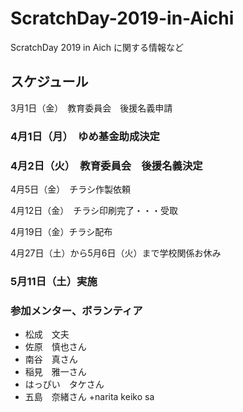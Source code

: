 # ScratchDay-2019-in-Aichi
ScratchDay 2019 in Aich に関する情報など

## スケジュール

3月1日（金）　教育委員会　後援名義申請

### 4月1日（月）　ゆめ基金助成決定

### 4月2日（火）　教育委員会　後援名義決定



4月5日（金）　チラシ作製依頼

4月12日（金）　チラシ印刷完了・・・受取

4月19日（金）チラシ配布


4月27日（土）から5月6日（火）まで学校関係お休み

### 5月11日（土）実施 

### 参加メンター、ボランティア
+ 松成　文夫
+ 佐原　慎也さん
+ 南谷　真さん
+ 稲見　雅一さん
+ はっぴい　タケさん
+ 五島　奈緒さん
+narita keiko sa

